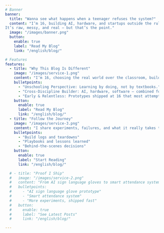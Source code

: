```yaml
---
# Banner
banner:
  title: "Wanna see what happens when a teenager refuses the system?"
  content: "I’m 16, building AI, hardware, and startups outside the rules.
It’s raw, messy, and real — but that’s the point."
  image: "/images/banner.png"
  button:
    enable: true
    label: "Read My Blog"
    link: "/english/blog/"

# Features
features:
  - title: "Why This Blog Is Different"
    image: "/images/service-1.png"
    content: "I’m 16, choosing the real world over the classroom, building and sharing experiments that don’t follow the script"
    bulletpoints:
      - "Unschooling Perspective: Learning by doing, not by textbooks."
      - "Cross-Discipline Builder: AI, hardware, software — combined for real-world impact."
      - "Early & Relentless: Prototypes shipped at 16 that most attempt years later."
    button:
      enable: true
      label: "Read My Blog"
      link: "/english/blog/"
  - title: "Follow the Journey"
    image: "/images/service-3.png"
    content: "I share experiments, failures, and what it really takes to build differently. No hype, just progress."
    bulletpoints:
      - "Build logs and teardowns"
      - "Playbooks and lessons learned"
      - "Behind-the-scenes decisions"
    button:
      enable: true
      label: "Start Reading"
      link: "/english/blog/"

  # - title: "Proof I Ship"
  #   image: "/images/service-2.png"
  #   content: "From AI sign language gloves to smart attendance systems, I ship prototypes that prove ideas don’t need permission — they need execution."
  #   bulletpoints:
  #     - "AI sign language glove prototype"
  #     - "Smart attendance system"
  #     - "More experiments, shipped fast"
  #   button:
  #     enable: true
  #     label: "See Latest Posts"
  #     link: "/english/blog/"

---
```

